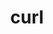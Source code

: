 ---
title: "curl"
layout: cache
categories: [package, develop]
meta: {"compilers": ["apple-clang@16.0.0", "cce@18.0.0", "gcc@10.2.1", "gcc@10.3.0", "gcc@10.5.0", "gcc@11.1.0", "gcc@11.4.0", "gcc@12.3.0", "gcc@12.4.0", "gcc@13.2.0", "gcc@13.3.0", "gcc@7.3.1", "gcc@7.5.0", "gcc@9.4.0", "intel-oneapi-compilers@2024.1.0", "intel-oneapi-compilers@2025.1.0"], "num_specs": 175, "num_specs_by_stack": {"aws-isc": 1, "aws-isc-aarch64": 1, "aws-pcluster-neoverse_v1": 5, "aws-pcluster-x86_64_v4": 20, "bootstrap-aarch64-darwin": 3, "bootstrap-x86_64-linux-gnu": 4, "build_systems": 8, "data-vis-sdk": 4, "developer-tools": 2, "developer-tools-aarch64-linux-gnu": 4, "developer-tools-darwin": 3, "developer-tools-manylinux2014": 1, "developer-tools-x86_64_v3-linux-gnu": 4, "e4s": 11, "e4s-cray-rhel": 10, "e4s-cray-sles": 4, "e4s-neoverse-v2": 8, "e4s-neoverse_v1": 4, "e4s-oneapi": 10, "e4s-power": 3, "e4s-rocm-external": 4, "gpu-tests": 9, "hep": 4, "ml-darwin-aarch64-mps": 3, "ml-linux-aarch64-cpu": 4, "ml-linux-aarch64-cuda": 4, "ml-linux-x86_64-cpu": 4, "ml-linux-x86_64-cuda": 4, "ml-linux-x86_64-rocm": 4, "radiuss": 8, "radiuss-aws": 8, "radiuss-aws-aarch64": 35, "root": 175, "tutorial": 11}, "oss": ["amzn2", "centos7", "rhel8", "sequoia", "sle_hpc15", "ubuntu18.04", "ubuntu20.04", "ubuntu22.04", "ubuntu24.04"], "platforms": ["darwin", "linux"], "stacks": ["aws-isc", "aws-isc-aarch64", "aws-pcluster-neoverse_v1", "aws-pcluster-x86_64_v4", "bootstrap-aarch64-darwin", "bootstrap-x86_64-linux-gnu", "build_systems", "data-vis-sdk", "developer-tools", "developer-tools-aarch64-linux-gnu", "developer-tools-darwin", "developer-tools-manylinux2014", "developer-tools-x86_64_v3-linux-gnu", "e4s", "e4s-cray-rhel", "e4s-cray-sles", "e4s-neoverse-v2", "e4s-neoverse_v1", "e4s-oneapi", "e4s-power", "e4s-rocm-external", "gpu-tests", "hep", "ml-darwin-aarch64-mps", "ml-linux-aarch64-cpu", "ml-linux-aarch64-cuda", "ml-linux-x86_64-cpu", "ml-linux-x86_64-cuda", "ml-linux-x86_64-rocm", "radiuss", "radiuss-aws", "radiuss-aws-aarch64", "root", "tutorial"], "targets": ["aarch64", "neoverse_v1", "neoverse_v2", "ppc64le", "x86_64_v3", "x86_64_v4"], "versions": ["8.1.2", "8.10.1", "8.11.1", "8.4.0", "8.7.1"]}
spec_details: [{"compiler": "gcc@7.5.0", "hash": "2nszzsph4q364tnbh5ctrpdwcsq5nirv", "os": "ubuntu18.04", "platform": "linux", "size": "-", "stacks": ["radiuss", "root"], "target": "x86_64_v3", "variants": ["build_system=autotools", "~gssapi", "~ldap", "~libidn2", "~librtmp", "libs:=shared,static", "~libssh", "~libssh2", "+nghttp2", "tls:=openssl"], "versions": ["8.11.1"]}, {"compiler": "gcc@13.2.0", "hash": "36dvrjnkfazl62o7tbaa5snqfhoaev5r", "os": "ubuntu24.04", "platform": "linux", "size": "-", "stacks": ["ml-linux-aarch64-cpu", "ml-linux-aarch64-cuda", "root"], "target": "aarch64", "variants": ["build_system=autotools", "~gssapi", "~ldap", "~libidn2", "~librtmp", "libs:=shared,static", "~libssh", "~libssh2", "+nghttp2", "tls:=openssl"], "versions": ["8.11.1"]}, {"compiler": "gcc@11.4.0", "hash": "3loinrkctdwufmv62hmfflmrin2u7d6g", "os": "ubuntu22.04", "platform": "linux", "size": "-", "stacks": ["e4s", "hep", "root"], "target": "x86_64_v3", "variants": ["build_system=autotools", "~gssapi", "~ldap", "+libidn2", "~librtmp", "libs:=shared,static", "~libssh", "~libssh2", "+nghttp2", "tls:=openssl"], "versions": ["8.11.1"]}, {"compiler": "gcc@7.3.1", "hash": "3rh4iybzsufied7ihzsbmy7mh5uc73vg", "os": "amzn2", "platform": "linux", "size": "-", "stacks": ["radiuss-aws-aarch64", "root"], "target": "aarch64", "variants": ["build_system=autotools", "~gssapi", "~ldap", "~libidn2", "~librtmp", "libs:=shared,static", "~libssh", "~libssh2", "+nghttp2", "tls:=openssl"], "versions": ["8.11.1"]}, {"compiler": "gcc@12.4.0", "hash": "3zsymclr2dbdculxda7pzh3obspd5ir2", "os": "amzn2", "platform": "linux", "size": "-", "stacks": ["aws-pcluster-neoverse_v1", "root"], "target": "neoverse_v1", "variants": ["build_system=autotools", "~gssapi", "~ldap", "~libidn2", "~librtmp", "libs:=shared,static", "~libssh", "~libssh2", "+nghttp2", "tls:=openssl"], "versions": ["8.11.1"]}, {"compiler": "gcc@7.3.1", "hash": "43zg2umwy3kpqakw2sfs3qyutzrqbptg", "os": "amzn2", "platform": "linux", "size": "-", "stacks": ["radiuss-aws-aarch64", "root"], "target": "aarch64", "variants": ["build_system=autotools", "~gssapi", "~ldap", "~libidn2", "~librtmp", "libs:=shared,static", "~libssh", "~libssh2", "+nghttp2", "tls:=openssl"], "versions": ["8.11.1"]}, {"compiler": "gcc@7.3.1", "hash": "44gy224kiop7fnbkzt7noafimlmnxk3a", "os": "amzn2", "platform": "linux", "size": "-", "stacks": ["radiuss-aws-aarch64", "root"], "target": "aarch64", "variants": ["build_system=autotools", "~gssapi", "~ldap", "~libidn2", "~librtmp", "libs:=shared,static", "~libssh", "~libssh2", "+nghttp2", "tls:=openssl"], "versions": ["8.11.1"]}, {"compiler": "gcc@13.2.0", "hash": "4swbfmy245bhawxtn7lta47levta5oop", "os": "ubuntu24.04", "platform": "linux", "size": "-", "stacks": ["ml-linux-aarch64-cpu", "ml-linux-aarch64-cuda", "root"], "target": "aarch64", "variants": ["build_system=autotools", "~gssapi", "~ldap", "~libidn2", "~librtmp", "libs:=shared,static", "~libssh", "~libssh2", "+nghttp2", "tls:=openssl"], "versions": ["8.11.1"]}, {"compiler": "intel-oneapi-compilers@2025.1.0", "hash": "4vi2qbf3tb3zagshmdqejpj7ieygcsly", "os": "ubuntu22.04", "platform": "linux", "size": "-", "stacks": ["e4s-oneapi", "root"], "target": "x86_64_v3", "variants": ["build_system=autotools", "~gssapi", "~ldap", "~libidn2", "~librtmp", "libs:=shared,static", "~libssh", "~libssh2", "+nghttp2", "tls:=openssl"], "versions": ["8.11.1"]}, {"compiler": "intel-oneapi-compilers@2025.1.0", "hash": "54jqyxmp2j7siielpz3ocbxkv6usmyse", "os": "ubuntu22.04", "platform": "linux", "size": "-", "stacks": ["e4s-oneapi", "root"], "target": "x86_64_v3", "variants": ["build_system=autotools", "~gssapi", "~ldap", "~libidn2", "~librtmp", "libs:=shared,static", "~libssh", "~libssh2", "+nghttp2", "tls:=openssl"], "versions": ["8.11.1"]}, {"compiler": "gcc@7.3.1", "hash": "55dzvgcdrxmfivmo2ky6lysu4jeix4wb", "os": "amzn2", "platform": "linux", "size": "-", "stacks": ["radiuss-aws-aarch64", "root"], "target": "aarch64", "variants": ["build_system=autotools", "~gssapi", "~ldap", "~libidn2", "~librtmp", "libs:=shared,static", "~libssh", "~libssh2", "+nghttp2", "tls:=openssl"], "versions": ["8.11.1"]}, {"compiler": "gcc@7.3.1", "hash": "5azdkkpvpnt5jkvy56r33ovrayqhrawd", "os": "amzn2", "platform": "linux", "size": "-", "stacks": ["radiuss-aws-aarch64", "root"], "target": "neoverse_v1", "variants": ["build_system=autotools", "~gssapi", "~ldap", "~libidn2", "~librtmp", "libs:=shared,static", "~libssh", "~libssh2", "+nghttp2", "tls:=openssl"], "versions": ["8.11.1"]}, {"compiler": "gcc@7.3.1", "hash": "5svqs3vv6mneqifx5dxlvaate6nmnmi3", "os": "amzn2", "platform": "linux", "size": "-", "stacks": ["radiuss-aws-aarch64", "root"], "target": "aarch64", "variants": ["build_system=autotools", "~gssapi", "~ldap", "~libidn2", "~librtmp", "libs:=shared,static", "~libssh", "~libssh2", "+nghttp2", "tls:=openssl"], "versions": ["8.11.1"]}, {"compiler": "gcc@7.3.1", "hash": "5tsi4chlrmdsmnq7s6voiqiuxgvv2jl7", "os": "amzn2", "platform": "linux", "size": "-", "stacks": ["radiuss-aws-aarch64", "root"], "target": "aarch64", "variants": ["build_system=autotools", "~gssapi", "~ldap", "~libidn2", "~librtmp", "libs:=shared,static", "~libssh", "~libssh2", "+nghttp2", "tls:=openssl"], "versions": ["8.11.1"]}, {"compiler": "gcc@12.3.0", "hash": "5xkcrhdp4m5fo7vwhv3ab4uuurlooim3", "os": "ubuntu22.04", "platform": "linux", "size": "-", "stacks": ["root", "tutorial"], "target": "x86_64_v3", "variants": ["build_system=autotools", "~gssapi", "~ldap", "~libidn2", "~librtmp", "libs:=shared,static", "~libssh", "~libssh2", "+nghttp2", "tls:=openssl"], "versions": ["8.11.1"]}, {"compiler": "gcc@12.4.0", "hash": "5y63b5h6w6tjjg3xuhy6n4pm5dtv67a7", "os": "amzn2", "platform": "linux", "size": "-", "stacks": ["aws-pcluster-neoverse_v1", "root"], "target": "neoverse_v1", "variants": ["build_system=autotools", "~gssapi", "~ldap", "~libidn2", "~librtmp", "libs:=shared,static", "~libssh", "~libssh2", "+nghttp2", "tls:=openssl"], "versions": ["8.11.1"]}, {"compiler": "gcc@7.3.1", "hash": "66pwtwmcpevqymr35iy4hlakde6esheu", "os": "amzn2", "platform": "linux", "size": "-", "stacks": ["radiuss-aws-aarch64", "root"], "target": "aarch64", "variants": ["build_system=autotools", "~gssapi", "~ldap", "~libidn2", "~librtmp", "libs:=shared,static", "~libssh", "~libssh2", "+nghttp2", "tls:=openssl"], "versions": ["8.11.1"]}, {"compiler": "gcc@11.4.0", "hash": "6erxu3kqfz7o4lvv67ph43ly5avnfq5x", "os": "ubuntu22.04", "platform": "linux", "size": "-", "stacks": ["e4s-neoverse-v2", "root"], "target": "neoverse_v2", "variants": ["build_system=autotools", "~gssapi", "~ldap", "~libidn2", "~librtmp", "libs:=shared,static", "~libssh", "~libssh2", "+nghttp2", "tls:=openssl"], "versions": ["8.11.1"]}, {"compiler": "gcc@7.5.0", "hash": "6xffbwyjmdqqfojogkcwcgfmbgoikqih", "os": "ubuntu18.04", "platform": "linux", "size": "-", "stacks": ["build_systems", "radiuss", "root"], "target": "x86_64_v3", "variants": ["build_system=autotools", "~gssapi", "~ldap", "~libidn2", "~librtmp", "libs:=shared,static", "~libssh", "~libssh2", "+nghttp2", "tls:=openssl"], "versions": ["8.11.1"]}, {"compiler": "gcc@11.1.0", "hash": "6z7ppedgu4ivxxfm2gh6usozncdepts4", "os": "ubuntu20.04", "platform": "linux", "size": "-", "stacks": ["gpu-tests", "root"], "target": "x86_64_v3", "variants": ["build_system=autotools", "~gssapi", "~ldap", "~libidn2", "~librtmp", "libs:=shared,static", "~libssh", "~libssh2", "+nghttp2", "tls:=openssl"], "versions": ["8.4.0"]}, {"compiler": "gcc@11.4.0", "hash": "74qesaqiv6tkojh57k36frn4ghpr2ltv", "os": "ubuntu22.04", "platform": "linux", "size": "-", "stacks": ["e4s-neoverse_v1", "root"], "target": "neoverse_v1", "variants": ["build_system=autotools", "~gssapi", "~ldap", "~libidn2", "~librtmp", "libs:=shared,static", "~libssh", "~libssh2", "+nghttp2", "tls:=openssl"], "versions": ["8.10.1"]}, {"compiler": "gcc@7.3.1", "hash": "7hru4vxeax5hllo7ag5bswp72njhe3wj", "os": "amzn2", "platform": "linux", "size": "-", "stacks": ["radiuss-aws-aarch64", "root"], "target": "aarch64", "variants": ["build_system=autotools", "~gssapi", "~ldap", "~libidn2", "~librtmp", "libs:=shared,static", "~libssh", "~libssh2", "+nghttp2", "tls:=openssl"], "versions": ["8.11.1"]}, {"compiler": "gcc@11.4.0", "hash": "7mrovewnb4hvozhlf5rtvywg2gehqklr", "os": "ubuntu22.04", "platform": "linux", "size": "-", "stacks": ["e4s-neoverse-v2", "root"], "target": "neoverse_v2", "variants": ["build_system=autotools", "~gssapi", "~ldap", "~libidn2", "~librtmp", "libs:=shared,static", "~libssh", "~libssh2", "+nghttp2", "tls:=openssl"], "versions": ["8.11.1"]}, {"compiler": "gcc@13.3.0", "hash": "7rr2hy665ykixtkxpz2ng3p3n3ontknf", "os": "rhel8", "platform": "linux", "size": "-", "stacks": ["developer-tools-aarch64-linux-gnu", "root"], "target": "aarch64", "variants": ["build_system=autotools", "~gssapi", "~ldap", "~libidn2", "~librtmp", "libs:=shared,static", "~libssh", "~libssh2", "+nghttp2", "tls:=openssl"], "versions": ["8.11.1"]}, {"compiler": "gcc@10.5.0", "hash": "7shbkc7yua6f7b3exd4k57d4qoscsi46", "os": "centos7", "platform": "linux", "size": "-", "stacks": ["developer-tools-x86_64_v3-linux-gnu", "root"], "target": "x86_64_v3", "variants": ["build_system=autotools", "~gssapi", "~ldap", "~libidn2", "~librtmp", "libs:=shared,static", "~libssh", "~libssh2", "+nghttp2", "tls:=openssl"], "versions": ["8.11.1"]}, {"compiler": "gcc@11.1.0", "hash": "7whmotdkj6ztrdaqnnbxeb5vtegopukj", "os": "ubuntu20.04", "platform": "linux", "size": "-", "stacks": ["gpu-tests", "root"], "target": "x86_64_v3", "variants": ["build_system=autotools", "~gssapi", "~ldap", "~libidn2", "~librtmp", "libs:=shared,static", "~libssh", "~libssh2", "+nghttp2", "tls:=openssl"], "versions": ["8.1.2"]}, {"compiler": "gcc@11.1.0", "hash": "7y6snke4oezkrycs33vvtfy4kn2qk3eh", "os": "ubuntu20.04", "platform": "linux", "size": "-", "stacks": ["data-vis-sdk", "root"], "target": "x86_64_v3", "variants": ["build_system=autotools", "~gssapi", "~ldap", "~libidn2", "~librtmp", "libs:=shared,static", "~libssh", "~libssh2", "+nghttp2", "tls:=openssl"], "versions": ["8.11.1"]}, {"compiler": "gcc@7.3.1", "hash": "a2ny6vd4jyjw6ughju2kpiqvdl6g3s4m", "os": "amzn2", "platform": "linux", "size": "-", "stacks": ["radiuss-aws-aarch64", "root"], "target": "aarch64", "variants": ["build_system=autotools", "~gssapi", "~ldap", "~libidn2", "~librtmp", "libs:=shared,static", "~libssh", "~libssh2", "+nghttp2", "tls:=openssl"], "versions": ["8.11.1"]}, {"compiler": "gcc@10.3.0", "hash": "adx4vukbiyrzqjq4vbxepjmmlhszoha6", "os": "sle_hpc15", "platform": "linux", "size": "-", "stacks": ["e4s-cray-sles", "root"], "target": "x86_64_v4", "variants": ["build_system=autotools", "~gssapi", "~ldap", "~libidn2", "~librtmp", "libs:=shared,static", "~libssh", "~libssh2", "+nghttp2", "tls:=openssl"], "versions": ["8.10.1"]}, {"compiler": "gcc@7.3.1", "hash": "aio56nd7ktrxa2nx2zykvhmd56g2ovz6", "os": "amzn2", "platform": "linux", "size": "-", "stacks": ["radiuss-aws-aarch64", "root"], "target": "aarch64", "variants": ["build_system=autotools", "~gssapi", "~ldap", "~libidn2", "~librtmp", "libs:=shared,static", "~libssh", "~libssh2", "+nghttp2", "tls:=openssl"], "versions": ["8.11.1"]}, {"compiler": "intel-oneapi-compilers@2025.1.0", "hash": "ammvor7v4py23rwvepx33lsz53nwdpe3", "os": "ubuntu22.04", "platform": "linux", "size": "-", "stacks": ["e4s-oneapi", "root"], "target": "x86_64_v3", "variants": ["build_system=autotools", "~gssapi", "~ldap", "~libidn2", "~librtmp", "libs:=shared,static", "~libssh", "~libssh2", "+nghttp2", "tls:=openssl"], "versions": ["8.11.1"]}, {"compiler": "gcc@11.4.0", "hash": "ascszo6h63pbmf3vc7soyniune2nvuch", "os": "ubuntu22.04", "platform": "linux", "size": "-", "stacks": ["e4s-neoverse-v2", "root"], "target": "neoverse_v2", "variants": ["build_system=autotools", "~gssapi", "~ldap", "~libidn2", "~librtmp", "libs:=shared,static", "~libssh", "~libssh2", "+nghttp2", "tls:=openssl"], "versions": ["8.11.1"]}, {"compiler": "intel-oneapi-compilers@2025.1.0", "hash": "asozxn7ovwb2ccnncj62mmfg7vk7oho5", "os": "ubuntu22.04", "platform": "linux", "size": "-", "stacks": ["e4s-oneapi", "root"], "target": "x86_64_v3", "variants": ["build_system=autotools", "~gssapi", "~ldap", "~libidn2", "~librtmp", "libs:=shared,static", "~libssh", "~libssh2", "+nghttp2", "tls:=openssl"], "versions": ["8.11.1"]}, {"compiler": "gcc@7.3.1", "hash": "bettt73xhda55ktmol7bt5zkrcyznqyi", "os": "amzn2", "platform": "linux", "size": "-", "stacks": ["radiuss-aws-aarch64", "root"], "target": "aarch64", "variants": ["build_system=autotools", "~gssapi", "~ldap", "~libidn2", "~librtmp", "libs:=shared,static", "~libssh", "~libssh2", "+nghttp2", "tls:=openssl"], "versions": ["8.11.1"]}, {"compiler": "gcc@7.3.1", "hash": "bgldntjjangwch6qg42s4x45uvwtx3py", "os": "amzn2", "platform": "linux", "size": "-", "stacks": ["radiuss-aws", "root"], "target": "x86_64_v3", "variants": ["build_system=autotools", "~gssapi", "~ldap", "~libidn2", "~librtmp", "libs:=shared,static", "~libssh", "~libssh2", "+nghttp2", "tls:=openssl"], "versions": ["8.11.1"]}, {"compiler": "gcc@12.3.0", "hash": "bt4766eaodfy6mo66cdairrtcf4fu5tj", "os": "ubuntu22.04", "platform": "linux", "size": "-", "stacks": ["root", "tutorial"], "target": "x86_64_v3", "variants": ["build_system=autotools", "~gssapi", "~ldap", "~libidn2", "~librtmp", "libs:=shared,static", "~libssh", "~libssh2", "+nghttp2", "tls:=openssl"], "versions": ["8.11.1"]}, {"compiler": "gcc@7.3.1", "hash": "buqu3i2oy73e7fudnto74dwnrxos6z7j", "os": "amzn2", "platform": "linux", "size": "-", "stacks": ["radiuss-aws", "root"], "target": "x86_64_v3", "variants": ["build_system=autotools", "~gssapi", "~ldap", "~libidn2", "~librtmp", "libs:=shared,static", "~libssh", "~libssh2", "+nghttp2", "tls:=openssl"], "versions": ["8.11.1"]}, {"compiler": "gcc@11.4.0", "hash": "bvexnzhthwwdasgvsnqoo5jwmguqdqkh", "os": "ubuntu22.04", "platform": "linux", "size": "-", "stacks": ["e4s", "e4s-rocm-external", "root", "tutorial"], "target": "x86_64_v3", "variants": ["build_system=autotools", "~gssapi", "~ldap", "~libidn2", "~librtmp", "libs:=shared,static", "~libssh", "~libssh2", "+nghttp2", "tls:=openssl"], "versions": ["8.11.1"]}, {"compiler": "gcc@11.4.0", "hash": "c4ly6ufovoh3aruh2jurauldajujctm2", "os": "ubuntu22.04", "platform": "linux", "size": "-", "stacks": ["e4s-neoverse-v2", "root"], "target": "neoverse_v2", "variants": ["build_system=autotools", "~gssapi", "~ldap", "~libidn2", "~librtmp", "libs:=shared,static", "~libssh", "~libssh2", "+nghttp2", "tls:=openssl"], "versions": ["8.11.1"]}, {"compiler": "gcc@11.4.0", "hash": "ce4ar4lzdhw4rrsdqqmax3mhn6juzjfb", "os": "ubuntu22.04", "platform": "linux", "size": "-", "stacks": ["e4s-neoverse_v1", "root"], "target": "neoverse_v1", "variants": ["build_system=autotools", "~gssapi", "~ldap", "~libidn2", "~librtmp", "libs:=shared,static", "~libssh", "~libssh2", "+nghttp2", "tls:=openssl"], "versions": ["8.10.1"]}, {"compiler": "gcc@7.3.1", "hash": "cgzmid2ezsoln3zursygcp2mme2txg5n", "os": "amzn2", "platform": "linux", "size": "-", "stacks": ["radiuss-aws-aarch64", "root"], "target": "aarch64", "variants": ["build_system=autotools", "~gssapi", "~ldap", "~libidn2", "~librtmp", "libs:=shared,static", "~libssh", "~libssh2", "+nghttp2", "tls:=openssl"], "versions": ["8.11.1"]}, {"compiler": "gcc@7.3.1", "hash": "coau7wfchmakwnhizlki74nnvzalipwx", "os": "amzn2", "platform": "linux", "size": "-", "stacks": ["radiuss-aws-aarch64", "root"], "target": "aarch64", "variants": ["build_system=autotools", "~gssapi", "~ldap", "~libidn2", "~librtmp", "libs:=shared,static", "~libssh", "~libssh2", "+nghttp2", "tls:=openssl"], "versions": ["8.11.1"]}, {"compiler": "gcc@10.3.0", "hash": "czzctqugx7n3uloz4v6qb3vqxmjnytlm", "os": "sle_hpc15", "platform": "linux", "size": "-", "stacks": ["e4s-cray-sles", "root"], "target": "x86_64_v4", "variants": ["build_system=autotools", "~gssapi", "~ldap", "~libidn2", "~librtmp", "libs:=shared,static", "~libssh", "~libssh2", "+nghttp2", "tls:=openssl"], "versions": ["8.10.1"]}, {"compiler": "intel-oneapi-compilers@2024.1.0", "hash": "d4yiczip4g2efx4lkwnjyqmmo3xlgpdn", "os": "amzn2", "platform": "linux", "size": "-", "stacks": ["aws-pcluster-x86_64_v4", "root"], "target": "x86_64_v4", "variants": ["build_system=autotools", "~gssapi", "~ldap", "~libidn2", "~librtmp", "libs:=shared,static", "~libssh", "~libssh2", "+nghttp2", "tls:=openssl"], "versions": ["8.11.1"]}, {"compiler": "gcc@11.4.0", "hash": "dh6wssgu25t4awl5gqy5bzne4qb3imgk", "os": "ubuntu22.04", "platform": "linux", "size": "-", "stacks": ["e4s", "root"], "target": "x86_64_v3", "variants": ["build_system=autotools", "~gssapi", "~ldap", "~libidn2", "~librtmp", "libs:=shared,static", "~libssh", "~libssh2", "+nghttp2", "tls:=openssl"], "versions": ["8.11.1"]}, {"compiler": "gcc@9.4.0", "hash": "djyks6lyhhzcutvpc5xpgudwjqar4aej", "os": "ubuntu20.04", "platform": "linux", "size": "-", "stacks": ["e4s-power", "root"], "target": "ppc64le", "variants": ["build_system=autotools", "~gssapi", "~ldap", "+libidn2", "~librtmp", "libs:=shared,static", "~libssh", "~libssh2", "+nghttp2", "tls:=openssl"], "versions": ["8.11.1"]}, {"compiler": "intel-oneapi-compilers@2024.1.0", "hash": "dooa32uihj2zahmzhg2zhhce4g22xaph", "os": "amzn2", "platform": "linux", "size": "-", "stacks": ["aws-pcluster-x86_64_v4", "root"], "target": "x86_64_v3", "variants": ["build_system=autotools", "~gssapi", "~ldap", "~libidn2", "~librtmp", "libs:=shared,static", "~libssh", "~libssh2", "+nghttp2", "tls:=openssl"], "versions": ["8.11.1"]}, {"compiler": "gcc@7.3.1", "hash": "doxbndvajoy2thw3yipvqmw2guolcdbo", "os": "amzn2", "platform": "linux", "size": "-", "stacks": ["radiuss-aws-aarch64", "root"], "target": "aarch64", "variants": ["build_system=autotools", "~gssapi", "~ldap", "~libidn2", "~librtmp", "libs:=shared,static", "~libssh", "~libssh2", "+nghttp2", "tls:=openssl"], "versions": ["8.11.1"]}, {"compiler": "gcc@9.4.0", "hash": "dtfyazdh57m6crgokkywlnby6coqkycl", "os": "ubuntu20.04", "platform": "linux", "size": "-", "stacks": ["e4s-power", "root"], "target": "ppc64le", "variants": ["build_system=autotools", "~gssapi", "~ldap", "~libidn2", "~librtmp", "libs:=shared,static", "~libssh", "~libssh2", "+nghttp2", "tls:=openssl"], "versions": ["8.11.1"]}, {"compiler": "apple-clang@16.0.0", "hash": "e66ju5qwytkq7kn3ba4yxrssxwhwyofg", "os": "sequoia", "platform": "darwin", "size": "-", "stacks": ["bootstrap-aarch64-darwin", "developer-tools-darwin", "ml-darwin-aarch64-mps", "root"], "target": "aarch64", "variants": ["build_system=autotools", "~gssapi", "~ldap", "~libidn2", "~librtmp", "libs:=shared,static", "~libssh", "~libssh2", "+nghttp2", "tls:=secure_transport"], "versions": ["8.11.1"]}, {"compiler": "gcc@9.4.0", "hash": "efmxeusotb75ai32gqouv3mctf4umcuu", "os": "ubuntu20.04", "platform": "linux", "size": "-", "stacks": ["e4s-power", "root"], "target": "ppc64le", "variants": ["build_system=autotools", "~gssapi", "~ldap", "~libidn2", "~librtmp", "libs:=shared,static", "~libssh", "~libssh2", "+nghttp2", "tls:=openssl"], "versions": ["8.11.1"]}, {"compiler": "cce@18.0.0", "hash": "emsza5zlzhenaqwqjbbnhkfbmpwp77ou", "os": "rhel8", "platform": "linux", "size": "-", "stacks": ["e4s-cray-rhel", "root"], "target": "x86_64_v3", "variants": ["build_system=autotools", "~gssapi", "~ldap", "~libidn2", "~librtmp", "libs:=shared,static", "~libssh", "~libssh2", "+nghttp2", "tls:=openssl"], "versions": ["8.11.1"]}, {"compiler": "cce@18.0.0", "hash": "eyb4553fhldbyktwpmtjd2ijr7yt34mu", "os": "rhel8", "platform": "linux", "size": "-", "stacks": ["e4s-cray-rhel", "root"], "target": "x86_64_v3", "variants": ["build_system=autotools", "~gssapi", "~ldap", "~libidn2", "~librtmp", "libs:=shared,static", "~libssh", "~libssh2", "+nghttp2", "tls:=openssl"], "versions": ["8.11.1"]}, {"compiler": "gcc@7.5.0", "hash": "fwico6fpyhb4c4gm2b6ekc6b7ifrngmy", "os": "ubuntu18.04", "platform": "linux", "size": "-", "stacks": ["developer-tools", "root"], "target": "x86_64_v3", "variants": ["build_system=autotools", "~gssapi", "~ldap", "~libidn2", "~librtmp", "libs:=shared,static", "~libssh", "~libssh2", "+nghttp2", "tls:=openssl"], "versions": ["8.7.1"]}, {"compiler": "gcc@7.3.1", "hash": "fykbhnbfd5eyjc6a7rjo3uns6cwaxwwc", "os": "amzn2", "platform": "linux", "size": "-", "stacks": ["radiuss-aws-aarch64", "root"], "target": "aarch64", "variants": ["build_system=autotools", "~gssapi", "~ldap", "~libidn2", "~librtmp", "libs:=shared,static", "~libssh", "~libssh2", "+nghttp2", "tls:=openssl"], "versions": ["8.11.1"]}, {"compiler": "gcc@11.4.0", "hash": "g7nyjoamxoekjn6nhfc6rcqqwcfza637", "os": "ubuntu22.04", "platform": "linux", "size": "-", "stacks": ["e4s-neoverse-v2", "root"], "target": "neoverse_v2", "variants": ["build_system=autotools", "~gssapi", "~ldap", "~libidn2", "~librtmp", "libs:=shared,static", "~libssh", "~libssh2", "+nghttp2", "tls:=openssl"], "versions": ["8.11.1"]}, {"compiler": "cce@18.0.0", "hash": "gglrlqho2624nmgb736k54vgfnq6ae2g", "os": "rhel8", "platform": "linux", "size": "-", "stacks": ["e4s-cray-rhel", "root"], "target": "x86_64_v3", "variants": ["build_system=autotools", "~gssapi", "~ldap", "~libidn2", "~librtmp", "libs:=shared,static", "~libssh", "~libssh2", "+nghttp2", "tls:=openssl"], "versions": ["8.11.1"]}, {"compiler": "intel-oneapi-compilers@2024.1.0", "hash": "gm5q7f37qu7uzy7czqk6u4xh2mwghfx7", "os": "amzn2", "platform": "linux", "size": "-", "stacks": ["aws-pcluster-x86_64_v4", "root"], "target": "x86_64_v4", "variants": ["build_system=autotools", "~gssapi", "~ldap", "~libidn2", "~librtmp", "libs:=shared,static", "~libssh", "~libssh2", "+nghttp2", "tls:=openssl"], "versions": ["8.11.1"]}, {"compiler": "gcc@7.5.0", "hash": "go5clfmenavhrpcb67qaht3gaodpkuf5", "os": "ubuntu18.04", "platform": "linux", "size": "-", "stacks": ["radiuss", "root"], "target": "x86_64_v3", "variants": ["build_system=autotools", "~gssapi", "~ldap", "~libidn2", "~librtmp", "libs:=shared,static", "~libssh", "~libssh2", "+nghttp2", "tls:=openssl"], "versions": ["8.11.1"]}, {"compiler": "gcc@7.5.0", "hash": "gz5stttvwbtr3crkfqfshs6mmthqm4tz", "os": "ubuntu18.04", "platform": "linux", "size": "-", "stacks": ["build_systems", "radiuss", "root"], "target": "x86_64_v3", "variants": ["build_system=autotools", "~gssapi", "~ldap", "~libidn2", "~librtmp", "libs:=shared,static", "~libssh", "~libssh2", "+nghttp2", "tls:=openssl"], "versions": ["8.11.1"]}, {"compiler": "gcc@11.1.0", "hash": "hmnob62r3dc3qondscmrxowcvldnjupm", "os": "ubuntu20.04", "platform": "linux", "size": "-", "stacks": ["gpu-tests", "root"], "target": "x86_64_v3", "variants": ["build_system=autotools", "~gssapi", "~ldap", "~libidn2", "~librtmp", "libs:=shared,static", "~libssh", "~libssh2", "+nghttp2", "tls:=openssl"], "versions": ["8.4.0"]}, {"compiler": "intel-oneapi-compilers@2024.1.0", "hash": "i4q6en2c5npk4qdnqnraftymsfbjnln4", "os": "amzn2", "platform": "linux", "size": "-", "stacks": ["aws-pcluster-x86_64_v4", "root"], "target": "x86_64_v4", "variants": ["build_system=autotools", "~gssapi", "~ldap", "~libidn2", "~librtmp", "libs:=shared,static", "~libssh", "~libssh2", "+nghttp2", "tls:=openssl"], "versions": ["8.11.1"]}, {"compiler": "gcc@11.4.0", "hash": "id7vhcwvlbg4mun2trox3ey6n3yfz2fk", "os": "ubuntu22.04", "platform": "linux", "size": "-", "stacks": ["e4s-neoverse-v2", "root"], "target": "neoverse_v2", "variants": ["build_system=autotools", "~gssapi", "~ldap", "~libidn2", "~librtmp", "libs:=shared,static", "~libssh", "~libssh2", "+nghttp2", "tls:=openssl"], "versions": ["8.11.1"]}, {"compiler": "gcc@11.1.0", "hash": "ihm63pbmxlx6ylhc5w5epc5jpbbguzic", "os": "ubuntu20.04", "platform": "linux", "size": "-", "stacks": ["gpu-tests", "root"], "target": "x86_64_v3", "variants": ["build_system=autotools", "~gssapi", "~ldap", "~libidn2", "~librtmp", "libs:=shared,static", "~libssh", "~libssh2", "+nghttp2", "tls:=openssl"], "versions": ["8.4.0"]}, {"compiler": "gcc@11.4.0", "hash": "im4b5bljtp3i23zug6vk64c42gqd72wv", "os": "ubuntu22.04", "platform": "linux", "size": "-", "stacks": ["e4s-neoverse-v2", "root"], "target": "neoverse_v2", "variants": ["build_system=autotools", "~gssapi", "~ldap", "~libidn2", "~librtmp", "libs:=shared,static", "~libssh", "~libssh2", "+nghttp2", "tls:=openssl"], "versions": ["8.11.1"]}, {"compiler": "gcc@13.2.0", "hash": "ioyngce6qdrxgv4ecohtq5ktgesn5glr", "os": "ubuntu24.04", "platform": "linux", "size": "-", "stacks": ["bootstrap-x86_64-linux-gnu", "ml-linux-x86_64-cpu", "ml-linux-x86_64-cuda", "ml-linux-x86_64-rocm", "root"], "target": "x86_64_v3", "variants": ["build_system=autotools", "~gssapi", "~ldap", "~libidn2", "~librtmp", "libs:=shared,static", "~libssh", "~libssh2", "+nghttp2", "tls:=openssl"], "versions": ["8.11.1"]}, {"compiler": "gcc@7.3.1", "hash": "j2lxehvbkjij4exrkwtwqufpyo7g5idn", "os": "amzn2", "platform": "linux", "size": "-", "stacks": ["radiuss-aws", "root"], "target": "x86_64_v3", "variants": ["build_system=autotools", "~gssapi", "~ldap", "~libidn2", "~librtmp", "libs:=shared,static", "~libssh", "~libssh2", "+nghttp2", "tls:=openssl"], "versions": ["8.11.1"]}, {"compiler": "gcc@11.1.0", "hash": "jg4wya5bqvwv6ekjbtjax7rscvllahek", "os": "ubuntu20.04", "platform": "linux", "size": "-", "stacks": ["data-vis-sdk", "root"], "target": "x86_64_v3", "variants": ["build_system=autotools", "~gssapi", "~ldap", "~libidn2", "~librtmp", "libs:=shared,static", "~libssh", "~libssh2", "+nghttp2", "tls:=openssl"], "versions": ["8.11.1"]}, {"compiler": "intel-oneapi-compilers@2025.1.0", "hash": "jiictqdkbuw4uhpkfkkt3fnzyi3jbwxc", "os": "ubuntu22.04", "platform": "linux", "size": "-", "stacks": ["e4s-oneapi", "root"], "target": "x86_64_v3", "variants": ["build_system=autotools", "~gssapi", "~ldap", "~libidn2", "~librtmp", "libs:=shared,static", "~libssh", "~libssh2", "+nghttp2", "tls:=openssl"], "versions": ["8.11.1"]}, {"compiler": "gcc@11.4.0", "hash": "jp7rderuy3x6dlppwymsydg3owz5pj57", "os": "ubuntu22.04", "platform": "linux", "size": "-", "stacks": ["root", "tutorial"], "target": "x86_64_v3", "variants": ["build_system=autotools", "~gssapi", "~ldap", "~libidn2", "~librtmp", "libs:=shared,static", "~libssh", "+libssh2", "+nghttp2", "tls:=mbedtls"], "versions": ["8.11.1"]}, {"compiler": "gcc@7.3.1", "hash": "jxgdrmyzpl7eb76uqv5zk7axhgye5oih", "os": "amzn2", "platform": "linux", "size": "-", "stacks": ["radiuss-aws", "root"], "target": "x86_64_v3", "variants": ["build_system=autotools", "~gssapi", "~ldap", "~libidn2", "~librtmp", "libs:=shared,static", "~libssh", "~libssh2", "+nghttp2", "tls:=openssl"], "versions": ["8.11.1"]}, {"compiler": "intel-oneapi-compilers@2025.1.0", "hash": "kaat6njdejr2grn2m6ayur7v5fps4zy5", "os": "ubuntu22.04", "platform": "linux", "size": "-", "stacks": ["e4s-oneapi", "root"], "target": "x86_64_v3", "variants": ["build_system=autotools", "~gssapi", "~ldap", "~libidn2", "~librtmp", "libs:=shared,static", "~libssh", "~libssh2", "+nghttp2", "tls:=openssl"], "versions": ["8.11.1"]}, {"compiler": "gcc@7.3.1", "hash": "kb3k3o3b6dngqjvpl44k2qfzncorj7zr", "os": "amzn2", "platform": "linux", "size": "-", "stacks": ["radiuss-aws-aarch64", "root"], "target": "neoverse_v2", "variants": ["build_system=autotools", "~gssapi", "~ldap", "~libidn2", "~librtmp", "libs:=shared,static", "~libssh", "~libssh2", "+nghttp2", "tls:=openssl"], "versions": ["8.11.1"]}, {"compiler": "gcc@12.3.0", "hash": "kc6dlvyi5jicsd4o6qcdp6mqondr45sl", "os": "ubuntu22.04", "platform": "linux", "size": "-", "stacks": ["root", "tutorial"], "target": "x86_64_v3", "variants": ["build_system=autotools", "~gssapi", "~ldap", "~libidn2", "~librtmp", "libs:=shared,static", "~libssh", "~libssh2", "+nghttp2", "tls:=openssl"], "versions": ["8.11.1"]}, {"compiler": "gcc@7.3.1", "hash": "kqyqda5osyxziojrvn3vmpru6ev5qdlf", "os": "amzn2", "platform": "linux", "size": "-", "stacks": ["radiuss-aws-aarch64", "root"], "target": "neoverse_v1", "variants": ["build_system=autotools", "~gssapi", "~ldap", "~libidn2", "~librtmp", "libs:=shared,static", "~libssh", "~libssh2", "+nghttp2", "tls:=openssl"], "versions": ["8.11.1"]}, {"compiler": "intel-oneapi-compilers@2025.1.0", "hash": "ksvxeupuh5fdjv74d2whcmqqrpf25fal", "os": "ubuntu22.04", "platform": "linux", "size": "-", "stacks": ["e4s-oneapi", "root"], "target": "x86_64_v3", "variants": ["build_system=autotools", "~gssapi", "~ldap", "~libidn2", "~librtmp", "libs:=shared,static", "~libssh", "~libssh2", "+nghttp2", "tls:=openssl"], "versions": ["8.11.1"]}, {"compiler": "intel-oneapi-compilers@2024.1.0", "hash": "lbkhpx4ijj3lbpmzqknjyfoaryaptpig", "os": "amzn2", "platform": "linux", "size": "-", "stacks": ["aws-pcluster-x86_64_v4", "root"], "target": "x86_64_v3", "variants": ["build_system=autotools", "~gssapi", "~ldap", "~libidn2", "~librtmp", "libs:=shared,static", "~libssh", "~libssh2", "+nghttp2", "tls:=openssl"], "versions": ["8.11.1"]}, {"compiler": "gcc@7.3.1", "hash": "ldzcwi3durcjtu5cnvq5dtgycwznpxfu", "os": "amzn2", "platform": "linux", "size": "-", "stacks": ["radiuss-aws-aarch64", "root"], "target": "aarch64", "variants": ["build_system=autotools", "~gssapi", "~ldap", "~libidn2", "~librtmp", "libs:=shared,static", "~libssh", "~libssh2", "+nghttp2", "tls:=openssl"], "versions": ["8.11.1"]}, {"compiler": "gcc@7.3.1", "hash": "lf2xc54borj2fcwuo6v2b5br5ps5jtjr", "os": "amzn2", "platform": "linux", "size": "-", "stacks": ["radiuss-aws-aarch64", "root"], "target": "neoverse_v2", "variants": ["build_system=autotools", "~gssapi", "~ldap", "~libidn2", "~librtmp", "libs:=shared,static", "~libssh", "~libssh2", "+nghttp2", "tls:=openssl"], "versions": ["8.11.1"]}, {"compiler": "intel-oneapi-compilers@2024.1.0", "hash": "lk5pcw3thni63jgqs3z6ta5isi3n3fzj", "os": "amzn2", "platform": "linux", "size": "-", "stacks": ["aws-pcluster-x86_64_v4", "root"], "target": "x86_64_v4", "variants": ["build_system=autotools", "~gssapi", "~ldap", "~libidn2", "~librtmp", "libs:=shared,static", "~libssh", "~libssh2", "+nghttp2", "tls:=openssl"], "versions": ["8.11.1"]}, {"compiler": "gcc@11.4.0", "hash": "lrx34p363ggye75jkz62lw5qz723anbu", "os": "ubuntu22.04", "platform": "linux", "size": "-", "stacks": ["e4s", "hep", "root"], "target": "x86_64_v3", "variants": ["build_system=autotools", "~gssapi", "~ldap", "+libidn2", "~librtmp", "libs:=shared,static", "~libssh", "~libssh2", "+nghttp2", "tls:=openssl"], "versions": ["8.11.1"]}, {"compiler": "intel-oneapi-compilers@2024.1.0", "hash": "m5epwd7cvyud44ohhphlsh7w62saesbt", "os": "amzn2", "platform": "linux", "size": "-", "stacks": ["aws-pcluster-x86_64_v4", "root"], "target": "x86_64_v4", "variants": ["build_system=autotools", "~gssapi", "~ldap", "~libidn2", "~librtmp", "libs:=shared,static", "~libssh", "~libssh2", "+nghttp2", "tls:=openssl"], "versions": ["8.11.1"]}, {"compiler": "intel-oneapi-compilers@2024.1.0", "hash": "mnjecb5plcw5xqlneayi4zd4bti6tkiq", "os": "amzn2", "platform": "linux", "size": "-", "stacks": ["aws-pcluster-x86_64_v4", "root"], "target": "x86_64_v4", "variants": ["build_system=autotools", "~gssapi", "~ldap", "~libidn2", "~librtmp", "libs:=shared,static", "~libssh", "~libssh2", "+nghttp2", "tls:=openssl"], "versions": ["8.11.1"]}, {"compiler": "gcc@10.2.1", "hash": "mp7a3yxkuqblxdmwf75h7uobkqqbwi4z", "os": "centos7", "platform": "linux", "size": "-", "stacks": ["developer-tools-manylinux2014", "root"], "target": "x86_64_v3", "variants": ["build_system=autotools", "~gssapi", "~ldap", "~libidn2", "~librtmp", "libs:=shared,static", "~libssh", "~libssh2", "+nghttp2", "tls:=openssl"], "versions": ["8.10.1"]}, {"compiler": "cce@18.0.0", "hash": "mth752co2owjkdskfbme53p4ekcmndtx", "os": "rhel8", "platform": "linux", "size": "-", "stacks": ["e4s-cray-rhel", "root"], "target": "x86_64_v3", "variants": ["build_system=autotools", "~gssapi", "~ldap", "~libidn2", "~librtmp", "libs:=shared,static", "~libssh", "~libssh2", "+nghttp2", "tls:=openssl"], "versions": ["8.11.1"]}, {"compiler": "cce@18.0.0", "hash": "mufsaljgwlym7zl6fcsvcwn46s7g54dm", "os": "rhel8", "platform": "linux", "size": "-", "stacks": ["e4s-cray-rhel", "root"], "target": "x86_64_v3", "variants": ["build_system=autotools", "~gssapi", "~ldap", "~libidn2", "~librtmp", "libs:=shared,static", "~libssh", "~libssh2", "+nghttp2", "tls:=openssl"], "versions": ["8.11.1"]}, {"compiler": "intel-oneapi-compilers@2024.1.0", "hash": "n2xywhwlxxuqows5aju4j4aky3rrtnrg", "os": "amzn2", "platform": "linux", "size": "-", "stacks": ["aws-pcluster-x86_64_v4", "root"], "target": "x86_64_v4", "variants": ["build_system=autotools", "~gssapi", "~ldap", "~libidn2", "~librtmp", "libs:=shared,static", "~libssh", "~libssh2", "+nghttp2", "tls:=openssl"], "versions": ["8.11.1"]}, {"compiler": "gcc@7.3.1", "hash": "n4awgrkfz4aoxe2navpxulc4pdw3mhlx", "os": "amzn2", "platform": "linux", "size": "-", "stacks": ["aws-isc-aarch64", "root"], "target": "aarch64", "variants": ["build_system=autotools", "~gssapi", "~ldap", "~libidn2", "~librtmp", "libs:=shared,static", "~libssh", "~libssh2", "+nghttp2", "tls:=openssl"], "versions": ["8.11.1"]}, {"compiler": "intel-oneapi-compilers@2024.1.0", "hash": "nc54kcloybewp5um4xbdswpf2ir4lque", "os": "amzn2", "platform": "linux", "size": "-", "stacks": ["aws-pcluster-x86_64_v4", "root"], "target": "x86_64_v4", "variants": ["build_system=autotools", "~gssapi", "~ldap", "~libidn2", "~librtmp", "libs:=shared,static", "~libssh", "~libssh2", "+nghttp2", "tls:=openssl"], "versions": ["8.11.1"]}, {"compiler": "intel-oneapi-compilers@2024.1.0", "hash": "ne2tvmerhomks3dqa7mcgawcb7yfwesz", "os": "amzn2", "platform": "linux", "size": "-", "stacks": ["aws-pcluster-x86_64_v4", "root"], "target": "x86_64_v3", "variants": ["build_system=autotools", "~gssapi", "~ldap", "~libidn2", "~librtmp", "libs:=shared,static", "~libssh", "~libssh2", "+nghttp2", "tls:=openssl"], "versions": ["8.11.1"]}, {"compiler": "gcc@7.5.0", "hash": "nescxyr3c3dlx76ecnen5p6l6z2tyjcd", "os": "ubuntu18.04", "platform": "linux", "size": "-", "stacks": ["build_systems", "root"], "target": "x86_64_v3", "variants": ["build_system=autotools", "~gssapi", "~ldap", "+libidn2", "~librtmp", "libs:=shared,static", "~libssh", "~libssh2", "+nghttp2", "tls:=openssl"], "versions": ["8.11.1"]}, {"compiler": "intel-oneapi-compilers@2024.1.0", "hash": "nifgozhsgrcm5vismgtpqgyf7qpg5luj", "os": "amzn2", "platform": "linux", "size": "-", "stacks": ["aws-pcluster-x86_64_v4", "root"], "target": "x86_64_v3", "variants": ["build_system=autotools", "~gssapi", "~ldap", "~libidn2", "~librtmp", "libs:=shared,static", "~libssh", "~libssh2", "+nghttp2", "tls:=openssl"], "versions": ["8.11.1"]}, {"compiler": "gcc@12.3.0", "hash": "nl4gnh6pam63wjozd23bd2s5lft4gc7s", "os": "ubuntu22.04", "platform": "linux", "size": "-", "stacks": ["root", "tutorial"], "target": "x86_64_v3", "variants": ["build_system=autotools", "~gssapi", "~ldap", "~libidn2", "~librtmp", "libs:=shared,static", "~libssh", "~libssh2", "+nghttp2", "tls:=openssl"], "versions": ["8.11.1"]}, {"compiler": "gcc@11.4.0", "hash": "nm4tvzeevjur2f2k6oc3d545tlusnevg", "os": "ubuntu22.04", "platform": "linux", "size": "-", "stacks": ["e4s", "hep", "root"], "target": "x86_64_v3", "variants": ["build_system=autotools", "~gssapi", "~ldap", "+libidn2", "~librtmp", "libs:=shared,static", "~libssh", "~libssh2", "+nghttp2", "tls:=openssl"], "versions": ["8.11.1"]}, {"compiler": "gcc@11.1.0", "hash": "nmqjs3o5mstbjim46ju5ec4ymckzyuen", "os": "ubuntu20.04", "platform": "linux", "size": "-", "stacks": ["data-vis-sdk", "root"], "target": "x86_64_v3", "variants": ["build_system=autotools", "~gssapi", "~ldap", "~libidn2", "~librtmp", "libs:=shared,static", "~libssh", "~libssh2", "+nghttp2", "tls:=openssl"], "versions": ["8.11.1"]}, {"compiler": "gcc@11.4.0", "hash": "nnkpxhzjrkwq6sppyhpzjz3bcgty7jez", "os": "ubuntu22.04", "platform": "linux", "size": "-", "stacks": ["e4s-neoverse-v2", "root"], "target": "neoverse_v2", "variants": ["build_system=autotools", "~gssapi", "~ldap", "~libidn2", "~librtmp", "libs:=shared,static", "~libssh", "~libssh2", "+nghttp2", "tls:=openssl"], "versions": ["8.11.1"]}, {"compiler": "gcc@7.3.1", "hash": "nvhhrbnwdojuguxklnk2tjn65hcdhjwz", "os": "amzn2", "platform": "linux", "size": "-", "stacks": ["radiuss-aws-aarch64", "root"], "target": "aarch64", "variants": ["build_system=autotools", "~gssapi", "~ldap", "~libidn2", "~librtmp", "libs:=shared,static", "~libssh", "~libssh2", "+nghttp2", "tls:=openssl"], "versions": ["8.11.1"]}, {"compiler": "gcc@7.3.1", "hash": "oam5qghbpderlkqy5qr2eni7gqnwfh56", "os": "amzn2", "platform": "linux", "size": "-", "stacks": ["radiuss-aws", "root"], "target": "x86_64_v3", "variants": ["build_system=autotools", "~gssapi", "~ldap", "~libidn2", "~librtmp", "libs:=shared,static", "~libssh", "~libssh2", "+nghttp2", "tls:=openssl"], "versions": ["8.11.1"]}, {"compiler": "gcc@7.3.1", "hash": "ocyhto2amw5vv5r6oxpjpaxbsui6c3sw", "os": "amzn2", "platform": "linux", "size": "-", "stacks": ["radiuss-aws-aarch64", "root"], "target": "aarch64", "variants": ["build_system=autotools", "~gssapi", "~ldap", "~libidn2", "~librtmp", "libs:=shared,static", "~libssh", "~libssh2", "+nghttp2", "tls:=openssl"], "versions": ["8.11.1"]}, {"compiler": "gcc@13.3.0", "hash": "od26l6fr6aspeqnsnme2jettpb7sjbhl", "os": "rhel8", "platform": "linux", "size": "-", "stacks": ["developer-tools-aarch64-linux-gnu", "root"], "target": "aarch64", "variants": ["build_system=autotools", "~gssapi", "~ldap", "~libidn2", "~librtmp", "libs:=shared,static", "~libssh", "~libssh2", "+nghttp2", "tls:=openssl"], "versions": ["8.11.1"]}, {"compiler": "intel-oneapi-compilers@2024.1.0", "hash": "oox3vx62va3parvtdfjsca5v5kx5l342", "os": "amzn2", "platform": "linux", "size": "-", "stacks": ["aws-pcluster-x86_64_v4", "root"], "target": "x86_64_v3", "variants": ["build_system=autotools", "~gssapi", "~ldap", "~libidn2", "~librtmp", "libs:=shared,static", "~libssh", "~libssh2", "+nghttp2", "tls:=openssl"], "versions": ["8.11.1"]}, {"compiler": "gcc@13.2.0", "hash": "ox6sgdzjhxll2vimhwpkmwk7oqvkreai", "os": "ubuntu24.04", "platform": "linux", "size": "-", "stacks": ["ml-linux-aarch64-cpu", "ml-linux-aarch64-cuda", "root"], "target": "aarch64", "variants": ["build_system=autotools", "~gssapi", "~ldap", "~libidn2", "~librtmp", "libs:=shared,static", "~libssh", "~libssh2", "+nghttp2", "tls:=openssl"], "versions": ["8.11.1"]}, {"compiler": "gcc@7.3.1", "hash": "oyzjmlem7lcvfztp33impwi4nigb4cgp", "os": "amzn2", "platform": "linux", "size": "-", "stacks": ["radiuss-aws-aarch64", "root"], "target": "neoverse_v2", "variants": ["build_system=autotools", "~gssapi", "~ldap", "~libidn2", "~librtmp", "libs:=shared,static", "~libssh", "~libssh2", "+nghttp2", "tls:=openssl"], "versions": ["8.11.1"]}, {"compiler": "gcc@7.3.1", "hash": "p2d7mrn66pmetmozk4eqfsbz4qnly5ol", "os": "amzn2", "platform": "linux", "size": "-", "stacks": ["radiuss-aws-aarch64", "root"], "target": "aarch64", "variants": ["build_system=autotools", "~gssapi", "~ldap", "~libidn2", "~librtmp", "libs:=shared,static", "~libssh", "~libssh2", "+nghttp2", "tls:=openssl"], "versions": ["8.11.1"]}, {"compiler": "gcc@11.4.0", "hash": "pps34uv77lndkovamv3feygvwyepcxca", "os": "ubuntu22.04", "platform": "linux", "size": "-", "stacks": ["root", "tutorial"], "target": "x86_64_v3", "variants": ["build_system=autotools", "~gssapi", "~ldap", "~libidn2", "~librtmp", "libs:=shared,static", "~libssh", "+libssh2", "+nghttp2", "tls:=mbedtls"], "versions": ["8.11.1"]}, {"compiler": "gcc@7.3.1", "hash": "pu3wv5ri6vitmi23bbmk6tlwqpk7oq22", "os": "amzn2", "platform": "linux", "size": "-", "stacks": ["radiuss-aws-aarch64", "root"], "target": "aarch64", "variants": ["build_system=autotools", "~gssapi", "~ldap", "~libidn2", "~librtmp", "libs:=shared,static", "~libssh", "~libssh2", "+nghttp2", "tls:=openssl"], "versions": ["8.11.1"]}, {"compiler": "gcc@11.4.0", "hash": "q3ei34ijkgnwyur443fe7v26rkkl6r2w", "os": "ubuntu22.04", "platform": "linux", "size": "-", "stacks": ["e4s-neoverse_v1", "root"], "target": "neoverse_v1", "variants": ["build_system=autotools", "~gssapi", "~ldap", "~libidn2", "~librtmp", "libs:=shared,static", "~libssh", "~libssh2", "+nghttp2", "tls:=openssl"], "versions": ["8.10.1"]}, {"compiler": "gcc@7.5.0", "hash": "q6filpbx5lbuh7fwmkw5pingo5fxfmcm", "os": "ubuntu18.04", "platform": "linux", "size": "-", "stacks": ["developer-tools", "root"], "target": "x86_64_v3", "variants": ["build_system=autotools", "~gssapi", "~ldap", "~libidn2", "~librtmp", "libs:=shared,static", "~libssh", "~libssh2", "+nghttp2", "tls:=openssl"], "versions": ["8.7.1"]}, {"compiler": "gcc@11.4.0", "hash": "qk5hh6mj35wmg7ts6n2wx7gozzv3mq2d", "os": "ubuntu22.04", "platform": "linux", "size": "-", "stacks": ["e4s", "root"], "target": "x86_64_v3", "variants": ["build_system=autotools", "~gssapi", "~ldap", "~libidn2", "~librtmp", "libs:=shared,static", "~libssh", "~libssh2", "+nghttp2", "tls:=openssl"], "versions": ["8.11.1"]}, {"compiler": "gcc@7.5.0", "hash": "qrmvriinw2vcrfe6pm3dil2kqk6loqjp", "os": "ubuntu18.04", "platform": "linux", "size": "-", "stacks": ["build_systems", "root"], "target": "x86_64_v3", "variants": ["build_system=autotools", "~gssapi", "~ldap", "+libidn2", "~librtmp", "libs:=shared,static", "~libssh", "~libssh2", "+nghttp2", "tls:=openssl"], "versions": ["8.11.1"]}, {"compiler": "intel-oneapi-compilers@2024.1.0", "hash": "qrp4ckbstuuvx5eb5ul7tfhf4ku33sv6", "os": "amzn2", "platform": "linux", "size": "-", "stacks": ["aws-pcluster-x86_64_v4", "root"], "target": "x86_64_v4", "variants": ["build_system=autotools", "~gssapi", "~ldap", "~libidn2", "~librtmp", "libs:=shared,static", "~libssh", "~libssh2", "+nghttp2", "tls:=openssl"], "versions": ["8.11.1"]}, {"compiler": "gcc@7.3.1", "hash": "qwdwzjouoyy2hkstf7kd62sxeltaazzk", "os": "amzn2", "platform": "linux", "size": "-", "stacks": ["radiuss-aws", "root"], "target": "x86_64_v3", "variants": ["build_system=autotools", "~gssapi", "~ldap", "~libidn2", "~librtmp", "libs:=shared,static", "~libssh", "~libssh2", "+nghttp2", "tls:=openssl"], "versions": ["8.11.1"]}, {"compiler": "intel-oneapi-compilers@2024.1.0", "hash": "qyl6af6xxpd5rw57wl5ac2hhp4k5pto7", "os": "amzn2", "platform": "linux", "size": "-", "stacks": ["aws-pcluster-x86_64_v4", "root"], "target": "x86_64_v4", "variants": ["build_system=autotools", "~gssapi", "~ldap", "~libidn2", "~librtmp", "libs:=shared,static", "~libssh", "~libssh2", "+nghttp2", "tls:=openssl"], "versions": ["8.11.1"]}, {"compiler": "gcc@11.1.0", "hash": "r7635mbkkosvq633pjsen3y6oazynqfo", "os": "ubuntu20.04", "platform": "linux", "size": "-", "stacks": ["gpu-tests", "root"], "target": "x86_64_v3", "variants": ["build_system=autotools", "~gssapi", "~ldap", "~libidn2", "~librtmp", "libs:=shared,static", "~libssh", "~libssh2", "+nghttp2", "tls:=openssl"], "versions": ["8.4.0"]}, {"compiler": "gcc@10.3.0", "hash": "rc27rzmk4h3gxkantzsnr2ijqajfq74f", "os": "sle_hpc15", "platform": "linux", "size": "-", "stacks": ["e4s-cray-sles", "root"], "target": "x86_64_v4", "variants": ["build_system=autotools", "~gssapi", "~ldap", "~libidn2", "~librtmp", "libs:=shared,static", "~libssh", "~libssh2", "+nghttp2", "tls:=openssl"], "versions": ["8.10.1"]}, {"compiler": "gcc@7.3.1", "hash": "rdscqz5ygpjfnnov3oqg525qyiew3vgs", "os": "amzn2", "platform": "linux", "size": "-", "stacks": ["radiuss-aws-aarch64", "root"], "target": "aarch64", "variants": ["build_system=autotools", "~gssapi", "~ldap", "~libidn2", "~librtmp", "libs:=shared,static", "~libssh", "~libssh2", "+nghttp2", "tls:=openssl"], "versions": ["8.11.1"]}, {"compiler": "cce@18.0.0", "hash": "rk4pz26akec5mnbizzuwctihqkqvrbjh", "os": "rhel8", "platform": "linux", "size": "-", "stacks": ["e4s-cray-rhel", "root"], "target": "x86_64_v3", "variants": ["build_system=autotools", "~gssapi", "~ldap", "~libidn2", "~librtmp", "libs:=shared,static", "~libssh", "~libssh2", "+nghttp2", "tls:=openssl"], "versions": ["8.11.1"]}, {"compiler": "gcc@7.3.1", "hash": "rupge22nowdut5fwghnkdqfmgr35eltm", "os": "amzn2", "platform": "linux", "size": "-", "stacks": ["radiuss-aws-aarch64", "root"], "target": "aarch64", "variants": ["build_system=autotools", "~gssapi", "~ldap", "~libidn2", "~librtmp", "libs:=shared,static", "~libssh", "~libssh2", "+nghttp2", "tls:=openssl"], "versions": ["8.11.1"]}, {"compiler": "gcc@7.5.0", "hash": "ryi5nen4amr636oaxwbywin5abzzktun", "os": "ubuntu18.04", "platform": "linux", "size": "-", "stacks": ["radiuss", "root"], "target": "x86_64_v3", "variants": ["build_system=autotools", "~gssapi", "~ldap", "~libidn2", "~librtmp", "libs:=shared,static", "~libssh", "~libssh2", "+nghttp2", "tls:=openssl"], "versions": ["8.11.1"]}, {"compiler": "cce@18.0.0", "hash": "s5f7efms7oppdvzuigdakbxbklrsqzbs", "os": "rhel8", "platform": "linux", "size": "-", "stacks": ["e4s-cray-rhel", "root"], "target": "x86_64_v3", "variants": ["build_system=autotools", "~gssapi", "~ldap", "~libidn2", "~librtmp", "libs:=shared,static", "~libssh", "~libssh2", "+nghttp2", "tls:=openssl"], "versions": ["8.11.1"]}, {"compiler": "intel-oneapi-compilers@2024.1.0", "hash": "shj3xbltdu255cgkjgcinam5noxf3hme", "os": "amzn2", "platform": "linux", "size": "-", "stacks": ["aws-pcluster-x86_64_v4", "root"], "target": "x86_64_v3", "variants": ["build_system=autotools", "~gssapi", "~ldap", "~libidn2", "~librtmp", "libs:=shared,static", "~libssh", "~libssh2", "+nghttp2", "tls:=openssl"], "versions": ["8.11.1"]}, {"compiler": "gcc@7.5.0", "hash": "stw5z445ux7owztgge4g64do7gqm3afv", "os": "ubuntu18.04", "platform": "linux", "size": "-", "stacks": ["build_systems", "radiuss", "root"], "target": "x86_64_v3", "variants": ["build_system=autotools", "~gssapi", "~ldap", "~libidn2", "~librtmp", "libs:=shared,static", "~libssh", "~libssh2", "+nghttp2", "tls:=openssl"], "versions": ["8.11.1"]}, {"compiler": "gcc@11.1.0", "hash": "szhyaikbdd4c3g4rqnxz44kcidozokdr", "os": "ubuntu20.04", "platform": "linux", "size": "-", "stacks": ["gpu-tests", "root"], "target": "x86_64_v3", "variants": ["build_system=autotools", "~gssapi", "~ldap", "~libidn2", "~librtmp", "libs:=shared,static", "~libssh", "~libssh2", "+nghttp2", "tls:=openssl"], "versions": ["8.4.0"]}, {"compiler": "gcc@7.3.1", "hash": "szko33gnlik32mmgtbrw4zoyn47reu7p", "os": "amzn2", "platform": "linux", "size": "-", "stacks": ["radiuss-aws-aarch64", "root"], "target": "aarch64", "variants": ["build_system=autotools", "~gssapi", "~ldap", "~libidn2", "~librtmp", "libs:=shared,static", "~libssh", "~libssh2", "+nghttp2", "tls:=openssl"], "versions": ["8.11.1"]}, {"compiler": "gcc@13.2.0", "hash": "t2ye7zea2g2kleuhcfebkud3qztu6rkq", "os": "ubuntu24.04", "platform": "linux", "size": "-", "stacks": ["ml-linux-aarch64-cpu", "ml-linux-aarch64-cuda", "root"], "target": "aarch64", "variants": ["build_system=autotools", "~gssapi", "~ldap", "~libidn2", "~librtmp", "libs:=shared,static", "~libssh", "~libssh2", "+nghttp2", "tls:=openssl"], "versions": ["8.11.1"]}, {"compiler": "gcc@13.2.0", "hash": "t4btp3rhm44imd7semvtktev2wotkw3s", "os": "ubuntu24.04", "platform": "linux", "size": "-", "stacks": ["bootstrap-x86_64-linux-gnu", "ml-linux-x86_64-cpu", "ml-linux-x86_64-cuda", "ml-linux-x86_64-rocm", "root"], "target": "x86_64_v3", "variants": ["build_system=autotools", "~gssapi", "~ldap", "~libidn2", "~librtmp", "libs:=shared,static", "~libssh", "~libssh2", "+nghttp2", "tls:=openssl"], "versions": ["8.11.1"]}, {"compiler": "gcc@13.2.0", "hash": "t4uuy3e4n7wq5xa3wm7loeclr64vzoqw", "os": "ubuntu24.04", "platform": "linux", "size": "-", "stacks": ["bootstrap-x86_64-linux-gnu", "ml-linux-x86_64-cpu", "ml-linux-x86_64-cuda", "ml-linux-x86_64-rocm", "root"], "target": "x86_64_v3", "variants": ["build_system=autotools", "~gssapi", "~ldap", "~libidn2", "~librtmp", "libs:=shared,static", "~libssh", "~libssh2", "+nghttp2", "tls:=openssl"], "versions": ["8.11.1"]}, {"compiler": "gcc@7.3.1", "hash": "t7pe4c7wsriw3w4mtfm4evf53fqjx7bl", "os": "amzn2", "platform": "linux", "size": "-", "stacks": ["radiuss-aws-aarch64", "root"], "target": "neoverse_v1", "variants": ["build_system=autotools", "~gssapi", "~ldap", "~libidn2", "~librtmp", "libs:=shared,static", "~libssh", "~libssh2", "+nghttp2", "tls:=openssl"], "versions": ["8.11.1"]}, {"compiler": "intel-oneapi-compilers@2024.1.0", "hash": "tfnsy7bjt7m4wjyn6xbfg4ggjdr2bunv", "os": "amzn2", "platform": "linux", "size": "-", "stacks": ["aws-pcluster-x86_64_v4", "root"], "target": "x86_64_v3", "variants": ["build_system=autotools", "~gssapi", "~ldap", "~libidn2", "~librtmp", "libs:=shared,static", "~libssh", "~libssh2", "+nghttp2", "tls:=openssl"], "versions": ["8.11.1"]}, {"compiler": "gcc@11.4.0", "hash": "tkjbgiypyv55bbc5aoyo36j2nxchqzkw", "os": "ubuntu22.04", "platform": "linux", "size": "-", "stacks": ["root", "tutorial"], "target": "x86_64_v3", "variants": ["build_system=autotools", "~gssapi", "~ldap", "~libidn2", "~librtmp", "libs:=shared,static", "~libssh", "+libssh2", "+nghttp2", "tls:=mbedtls"], "versions": ["8.11.1"]}, {"compiler": "gcc@11.4.0", "hash": "u2mqmcrklb2qu5jgwdsbmfimf55pevae", "os": "ubuntu22.04", "platform": "linux", "size": "-", "stacks": ["e4s-neoverse_v1", "root"], "target": "neoverse_v1", "variants": ["build_system=autotools", "~gssapi", "~ldap", "~libidn2", "~librtmp", "libs:=shared,static", "~libssh", "~libssh2", "+nghttp2", "tls:=openssl"], "versions": ["8.10.1"]}, {"compiler": "intel-oneapi-compilers@2025.1.0", "hash": "u74y6tfv6bxgpdozdzb5ap572smcqxol", "os": "ubuntu22.04", "platform": "linux", "size": "-", "stacks": ["e4s-oneapi", "root"], "target": "x86_64_v3", "variants": ["build_system=autotools", "~gssapi", "~ldap", "~libidn2", "~librtmp", "libs:=shared,static", "~libssh", "~libssh2", "+nghttp2", "tls:=openssl"], "versions": ["8.11.1"]}, {"compiler": "intel-oneapi-compilers@2024.1.0", "hash": "uccj6baqzgsqltlk64j24g7h74igg53z", "os": "amzn2", "platform": "linux", "size": "-", "stacks": ["aws-pcluster-x86_64_v4", "root"], "target": "x86_64_v3", "variants": ["build_system=autotools", "~gssapi", "~ldap", "~libidn2", "~librtmp", "libs:=shared,static", "~libssh", "~libssh2", "+nghttp2", "tls:=openssl"], "versions": ["8.11.1"]}, {"compiler": "gcc@7.5.0", "hash": "uo7xvr7ykadnnu6sbqsws3hq7zfbgq3x", "os": "ubuntu18.04", "platform": "linux", "size": "-", "stacks": ["build_systems", "root"], "target": "x86_64_v3", "variants": ["build_system=autotools", "~gssapi", "~ldap", "+libidn2", "~librtmp", "libs:=shared,static", "~libssh", "~libssh2", "+nghttp2", "tls:=openssl"], "versions": ["8.11.1"]}, {"compiler": "gcc@7.3.1", "hash": "uq67ln3dmkb7vb3vpnqwnqs3byqpjobj", "os": "amzn2", "platform": "linux", "size": "-", "stacks": ["radiuss-aws-aarch64", "root"], "target": "aarch64", "variants": ["build_system=autotools", "~gssapi", "~ldap", "~libidn2", "~librtmp", "libs:=shared,static", "~libssh", "~libssh2", "+nghttp2", "tls:=openssl"], "versions": ["8.11.1"]}, {"compiler": "gcc@11.1.0", "hash": "uwlhdtsq2dxtg33wyexxkj43yragpolx", "os": "ubuntu20.04", "platform": "linux", "size": "-", "stacks": ["gpu-tests", "root"], "target": "x86_64_v3", "variants": ["build_system=autotools", "~gssapi", "~ldap", "~libidn2", "~librtmp", "libs:=shared,static", "~libssh", "~libssh2", "+nghttp2", "tls:=openssl"], "versions": ["8.4.0"]}, {"compiler": "gcc@11.1.0", "hash": "uwtd2gulygoioi2nwrbyynxdqozec2j5", "os": "ubuntu20.04", "platform": "linux", "size": "-", "stacks": ["gpu-tests", "root"], "target": "x86_64_v3", "variants": ["build_system=autotools", "~gssapi", "~ldap", "~libidn2", "~librtmp", "libs:=shared,static", "~libssh", "~libssh2", "+nghttp2", "tls:=openssl"], "versions": ["8.4.0"]}, {"compiler": "gcc@7.5.0", "hash": "uzvmjij5dccktoo22mr4km4czirmlutd", "os": "ubuntu18.04", "platform": "linux", "size": "-", "stacks": ["build_systems", "root"], "target": "x86_64_v3", "variants": ["build_system=autotools", "~gssapi", "~ldap", "+libidn2", "~librtmp", "libs:=shared,static", "~libssh", "~libssh2", "+nghttp2", "tls:=openssl"], "versions": ["8.11.1"]}, {"compiler": "intel-oneapi-compilers@2024.1.0", "hash": "uzxaw6xb54xqjplvb4ypjeju2oo4fas7", "os": "amzn2", "platform": "linux", "size": "-", "stacks": ["aws-pcluster-x86_64_v4", "root"], "target": "x86_64_v3", "variants": ["build_system=autotools", "~gssapi", "~ldap", "~libidn2", "~librtmp", "libs:=shared,static", "~libssh", "~libssh2", "+nghttp2", "tls:=openssl"], "versions": ["8.11.1"]}, {"compiler": "apple-clang@16.0.0", "hash": "veemgv6u24oqbdym7cr6dqbhhwj26rc4", "os": "sequoia", "platform": "darwin", "size": "-", "stacks": ["bootstrap-aarch64-darwin", "developer-tools-darwin", "ml-darwin-aarch64-mps", "root"], "target": "aarch64", "variants": ["build_system=autotools", "~gssapi", "~ldap", "~libidn2", "~librtmp", "libs:=shared,static", "~libssh", "~libssh2", "+nghttp2", "tls:=secure_transport"], "versions": ["8.11.1"]}, {"compiler": "gcc@12.4.0", "hash": "vm6vlh2vkof4dlbkgz3qklj4p4i2rsku", "os": "amzn2", "platform": "linux", "size": "-", "stacks": ["aws-pcluster-neoverse_v1", "root"], "target": "neoverse_v1", "variants": ["build_system=autotools", "~gssapi", "~ldap", "~libidn2", "~librtmp", "libs:=shared,static", "~libssh", "~libssh2", "+nghttp2", "tls:=openssl"], "versions": ["8.11.1"]}, {"compiler": "gcc@7.3.1", "hash": "vyym7cnsirtxwxmbw2by6wt5mw3gjgry", "os": "amzn2", "platform": "linux", "size": "-", "stacks": ["radiuss-aws-aarch64", "root"], "target": "neoverse_v2", "variants": ["build_system=autotools", "~gssapi", "~ldap", "~libidn2", "~librtmp", "libs:=shared,static", "~libssh", "~libssh2", "+nghttp2", "tls:=openssl"], "versions": ["8.11.1"]}, {"compiler": "apple-clang@16.0.0", "hash": "wep4jrj32blzekfq7emwuxajhyjd42fq", "os": "sequoia", "platform": "darwin", "size": "-", "stacks": ["bootstrap-aarch64-darwin", "developer-tools-darwin", "ml-darwin-aarch64-mps", "root"], "target": "aarch64", "variants": ["build_system=autotools", "~gssapi", "~ldap", "~libidn2", "~librtmp", "libs:=shared,static", "~libssh", "~libssh2", "+nghttp2", "tls:=secure_transport"], "versions": ["8.11.1"]}, {"compiler": "gcc@10.5.0", "hash": "wjk3pdnacxemxfebe64cc3xuen4r5yyy", "os": "centos7", "platform": "linux", "size": "-", "stacks": ["developer-tools-x86_64_v3-linux-gnu", "root"], "target": "x86_64_v3", "variants": ["build_system=autotools", "~gssapi", "~ldap", "~libidn2", "~librtmp", "libs:=shared,static", "~libssh", "~libssh2", "+nghttp2", "tls:=openssl"], "versions": ["8.11.1"]}, {"compiler": "gcc@7.3.1", "hash": "wqapzyjk4w3nhn5dmiibeiczfnbp4afz", "os": "amzn2", "platform": "linux", "size": "-", "stacks": ["aws-isc", "root"], "target": "x86_64_v3", "variants": ["build_system=autotools", "~gssapi", "~ldap", "~libidn2", "~librtmp", "libs:=shared,static", "~libssh", "~libssh2", "+nghttp2", "tls:=openssl"], "versions": ["8.11.1"]}, {"compiler": "gcc@13.2.0", "hash": "wrj5mmuv7yvehzqkf2cw55skfumxlm7l", "os": "ubuntu24.04", "platform": "linux", "size": "-", "stacks": ["bootstrap-x86_64-linux-gnu", "ml-linux-x86_64-cpu", "ml-linux-x86_64-cuda", "ml-linux-x86_64-rocm", "root"], "target": "x86_64_v3", "variants": ["build_system=autotools", "~gssapi", "~ldap", "~libidn2", "~librtmp", "libs:=shared,static", "~libssh", "~libssh2", "+nghttp2", "tls:=openssl"], "versions": ["8.11.1"]}, {"compiler": "gcc@11.1.0", "hash": "wscbbfuugv5rkumosrasm4rgph4bqnoj", "os": "ubuntu20.04", "platform": "linux", "size": "-", "stacks": ["data-vis-sdk", "root"], "target": "x86_64_v3", "variants": ["build_system=autotools", "~gssapi", "~ldap", "~libidn2", "~librtmp", "libs:=shared,static", "~libssh", "~libssh2", "+nghttp2", "tls:=openssl"], "versions": ["8.11.1"]}, {"compiler": "gcc@7.3.1", "hash": "wtlm7eflognapeaxgjhzvyubdg55pqdg", "os": "amzn2", "platform": "linux", "size": "-", "stacks": ["radiuss-aws", "root"], "target": "x86_64_v3", "variants": ["build_system=autotools", "~gssapi", "~ldap", "~libidn2", "~librtmp", "libs:=shared,static", "~libssh", "~libssh2", "+nghttp2", "tls:=openssl"], "versions": ["8.11.1"]}, {"compiler": "gcc@10.3.0", "hash": "wvwqix4zqdkxil527jc3i42da2uutgnr", "os": "sle_hpc15", "platform": "linux", "size": "-", "stacks": ["e4s-cray-sles", "root"], "target": "x86_64_v4", "variants": ["build_system=autotools", "~gssapi", "~ldap", "~libidn2", "~librtmp", "libs:=shared,static", "~libssh", "~libssh2", "+nghttp2", "tls:=openssl"], "versions": ["8.10.1"]}, {"compiler": "gcc@10.5.0", "hash": "wwaxawfm3iga3fg7f5xonxy6fsbdm3sq", "os": "centos7", "platform": "linux", "size": "-", "stacks": ["developer-tools-x86_64_v3-linux-gnu", "root"], "target": "x86_64_v3", "variants": ["build_system=autotools", "~gssapi", "~ldap", "~libidn2", "~librtmp", "libs:=shared,static", "~libssh", "~libssh2", "+nghttp2", "tls:=openssl"], "versions": ["8.11.1"]}, {"compiler": "gcc@7.5.0", "hash": "wznc2meysrnfvqaluyfp3px4kanv3rxb", "os": "ubuntu18.04", "platform": "linux", "size": "-", "stacks": ["radiuss", "root"], "target": "x86_64_v3", "variants": ["build_system=autotools", "~gssapi", "~ldap", "~libidn2", "~librtmp", "libs:=shared,static", "~libssh", "~libssh2", "+nghttp2", "tls:=openssl"], "versions": ["8.11.1"]}, {"compiler": "gcc@13.3.0", "hash": "x6ikplz434o4a2wsfdtq26l3jx47bi4l", "os": "rhel8", "platform": "linux", "size": "-", "stacks": ["developer-tools-aarch64-linux-gnu", "root"], "target": "aarch64", "variants": ["build_system=autotools", "~gssapi", "~ldap", "~libidn2", "~librtmp", "libs:=shared,static", "~libssh", "~libssh2", "+nghttp2", "tls:=openssl"], "versions": ["8.11.1"]}, {"compiler": "intel-oneapi-compilers@2025.1.0", "hash": "xcjmemz2mvh2xrqshw25hnovzyvgy7js", "os": "ubuntu22.04", "platform": "linux", "size": "-", "stacks": ["e4s-oneapi", "root"], "target": "x86_64_v3", "variants": ["build_system=autotools", "~gssapi", "~ldap", "~libidn2", "~librtmp", "libs:=shared,static", "~libssh", "~libssh2", "+nghttp2", "tls:=openssl"], "versions": ["8.11.1"]}, {"compiler": "gcc@11.4.0", "hash": "xe6jk7734djilih2dexlnbmteibqtmam", "os": "ubuntu22.04", "platform": "linux", "size": "-", "stacks": ["e4s", "root"], "target": "x86_64_v3", "variants": ["build_system=autotools", "~gssapi", "~ldap", "~libidn2", "~librtmp", "libs:=shared,static", "~libssh", "+libssh2", "+nghttp2", "tls:=mbedtls"], "versions": ["8.11.1"]}, {"compiler": "gcc@7.3.1", "hash": "xkycltrgxbmy6su2ho4muowpedj6fvdz", "os": "amzn2", "platform": "linux", "size": "-", "stacks": ["radiuss-aws-aarch64", "root"], "target": "aarch64", "variants": ["build_system=autotools", "~gssapi", "~ldap", "~libidn2", "~librtmp", "libs:=shared,static", "~libssh", "~libssh2", "+nghttp2", "tls:=openssl"], "versions": ["8.11.1"]}, {"compiler": "gcc@11.1.0", "hash": "xlr5lath3pyne6h3ydlvnshpqmqu4mvf", "os": "ubuntu20.04", "platform": "linux", "size": "-", "stacks": ["gpu-tests", "root"], "target": "x86_64_v3", "variants": ["build_system=autotools", "~gssapi", "~ldap", "~libidn2", "~librtmp", "libs:=shared,static", "~libssh", "~libssh2", "+nghttp2", "tls:=openssl"], "versions": ["8.4.0"]}, {"compiler": "intel-oneapi-compilers@2024.1.0", "hash": "xnsolq4gxcsbwakmoh7yxxfmt6fhcxvi", "os": "amzn2", "platform": "linux", "size": "-", "stacks": ["aws-pcluster-x86_64_v4", "root"], "target": "x86_64_v3", "variants": ["build_system=autotools", "~gssapi", "~ldap", "~libidn2", "~librtmp", "libs:=shared,static", "~libssh", "~libssh2", "+nghttp2", "tls:=openssl"], "versions": ["8.11.1"]}, {"compiler": "gcc@13.3.0", "hash": "xocdsoe3upobuhqkzu2g5ojoxvm4sljq", "os": "rhel8", "platform": "linux", "size": "-", "stacks": ["developer-tools-aarch64-linux-gnu", "root"], "target": "aarch64", "variants": ["build_system=autotools", "~gssapi", "~ldap", "~libidn2", "~librtmp", "libs:=shared,static", "~libssh", "~libssh2", "+nghttp2", "tls:=openssl"], "versions": ["8.11.1"]}, {"compiler": "gcc@12.4.0", "hash": "xxl4lkrout7h3s4qtgpssqw3dceto5q4", "os": "amzn2", "platform": "linux", "size": "-", "stacks": ["aws-pcluster-neoverse_v1", "root"], "target": "neoverse_v1", "variants": ["build_system=autotools", "~gssapi", "~ldap", "~libidn2", "~librtmp", "libs:=shared,static", "~libssh", "~libssh2", "+nghttp2", "tls:=openssl"], "versions": ["8.11.1"]}, {"compiler": "cce@18.0.0", "hash": "y3ognem6p4mvxwur5xvdtqiioyzaph4m", "os": "rhel8", "platform": "linux", "size": "-", "stacks": ["e4s-cray-rhel", "root"], "target": "x86_64_v3", "variants": ["build_system=autotools", "~gssapi", "~ldap", "~libidn2", "~librtmp", "libs:=shared,static", "~libssh", "~libssh2", "+nghttp2", "tls:=openssl"], "versions": ["8.11.1"]}, {"compiler": "gcc@7.5.0", "hash": "y7rzyf4jr74g7zafnkanaq7tpitehoim", "os": "ubuntu18.04", "platform": "linux", "size": "-", "stacks": ["build_systems", "radiuss", "root"], "target": "x86_64_v3", "variants": ["build_system=autotools", "~gssapi", "~ldap", "~libidn2", "~librtmp", "libs:=shared,static", "~libssh", "~libssh2", "+nghttp2", "tls:=openssl"], "versions": ["8.11.1"]}, {"compiler": "gcc@11.4.0", "hash": "yanavmywhtm5eu7usu42bvsoglb2w4kn", "os": "ubuntu22.04", "platform": "linux", "size": "-", "stacks": ["e4s-rocm-external", "root", "tutorial"], "target": "x86_64_v3", "variants": ["build_system=autotools", "~gssapi", "~ldap", "~libidn2", "~librtmp", "libs:=shared,static", "~libssh", "~libssh2", "+nghttp2", "tls:=openssl"], "versions": ["8.11.1"]}, {"compiler": "gcc@7.3.1", "hash": "yfdbi7h3ep74c4okloeslzaq4uy67aub", "os": "amzn2", "platform": "linux", "size": "-", "stacks": ["radiuss-aws-aarch64", "root"], "target": "aarch64", "variants": ["build_system=autotools", "~gssapi", "~ldap", "~libidn2", "~librtmp", "libs:=shared,static", "~libssh", "~libssh2", "+nghttp2", "tls:=openssl"], "versions": ["8.11.1"]}, {"compiler": "gcc@11.4.0", "hash": "yh36tkhgiyzpefprkedvynnew2ijqv37", "os": "ubuntu22.04", "platform": "linux", "size": "-", "stacks": ["e4s", "root"], "target": "x86_64_v3", "variants": ["build_system=autotools", "~gssapi", "~ldap", "~libidn2", "~librtmp", "libs:=shared,static", "~libssh", "~libssh2", "+nghttp2", "tls:=openssl"], "versions": ["8.11.1"]}, {"compiler": "cce@18.0.0", "hash": "yn6zdq7wqc56znpp6zm2r2vbeffmm4zc", "os": "rhel8", "platform": "linux", "size": "-", "stacks": ["e4s-cray-rhel", "root"], "target": "x86_64_v3", "variants": ["build_system=autotools", "~gssapi", "~ldap", "~libidn2", "~librtmp", "libs:=shared,static", "~libssh", "~libssh2", "+nghttp2", "tls:=openssl"], "versions": ["8.11.1"]}, {"compiler": "gcc@12.4.0", "hash": "yoexgmkjmjrzu2wquaayq6f6wwo5uzij", "os": "amzn2", "platform": "linux", "size": "-", "stacks": ["aws-pcluster-neoverse_v1", "root"], "target": "neoverse_v1", "variants": ["build_system=autotools", "~gssapi", "~ldap", "~libidn2", "~librtmp", "libs:=shared,static", "~libssh", "~libssh2", "+nghttp2", "tls:=openssl"], "versions": ["8.11.1"]}, {"compiler": "gcc@11.4.0", "hash": "ywk4wfebl66aguwfxzcabfdgjkuupmm7", "os": "ubuntu22.04", "platform": "linux", "size": "-", "stacks": ["e4s", "e4s-rocm-external", "root", "tutorial"], "target": "x86_64_v3", "variants": ["build_system=autotools", "~gssapi", "~ldap", "~libidn2", "~librtmp", "libs:=shared,static", "~libssh", "~libssh2", "+nghttp2", "tls:=openssl"], "versions": ["8.11.1"]}, {"compiler": "intel-oneapi-compilers@2025.1.0", "hash": "z4d56j7fnbtw6n7rpncvkeyrtzcmxtc4", "os": "ubuntu22.04", "platform": "linux", "size": "-", "stacks": ["e4s-oneapi", "root"], "target": "x86_64_v3", "variants": ["build_system=autotools", "~gssapi", "~ldap", "~libidn2", "~librtmp", "libs:=shared,static", "~libssh", "~libssh2", "+nghttp2", "tls:=openssl"], "versions": ["8.11.1"]}, {"compiler": "gcc@7.3.1", "hash": "z5gwys6aam7vcxhxhb4djm5awdwrg7eh", "os": "amzn2", "platform": "linux", "size": "-", "stacks": ["radiuss-aws-aarch64", "root"], "target": "aarch64", "variants": ["build_system=autotools", "~gssapi", "~ldap", "~libidn2", "~librtmp", "libs:=shared,static", "~libssh", "~libssh2", "+nghttp2", "tls:=openssl"], "versions": ["8.11.1"]}, {"compiler": "gcc@11.4.0", "hash": "zdatvkpapaavzu7yd3x7aem2nfzzl6te", "os": "ubuntu22.04", "platform": "linux", "size": "-", "stacks": ["e4s", "e4s-rocm-external", "hep", "root", "tutorial"], "target": "x86_64_v3", "variants": ["build_system=autotools", "~gssapi", "~ldap", "~libidn2", "~librtmp", "libs:=shared,static", "~libssh", "~libssh2", "+nghttp2", "tls:=openssl"], "versions": ["8.11.1"]}, {"compiler": "cce@18.0.0", "hash": "zgped6jfytt3rhpphd5gkkekjpnneahs", "os": "rhel8", "platform": "linux", "size": "-", "stacks": ["e4s-cray-rhel", "root"], "target": "x86_64_v3", "variants": ["build_system=autotools", "~gssapi", "~ldap", "~libidn2", "~librtmp", "libs:=shared,static", "~libssh", "~libssh2", "+nghttp2", "tls:=openssl"], "versions": ["8.11.1"]}, {"compiler": "gcc@7.3.1", "hash": "zi57f7ghny7qez6gm72ew5rfriuvfhay", "os": "amzn2", "platform": "linux", "size": "-", "stacks": ["radiuss-aws-aarch64", "root"], "target": "aarch64", "variants": ["build_system=autotools", "~gssapi", "~ldap", "~libidn2", "~librtmp", "libs:=shared,static", "~libssh", "~libssh2", "+nghttp2", "tls:=openssl"], "versions": ["8.11.1"]}, {"compiler": "gcc@11.4.0", "hash": "zj5x2awchgnvs536sxnfyv5uffkwnzvm", "os": "ubuntu22.04", "platform": "linux", "size": "-", "stacks": ["e4s", "root"], "target": "x86_64_v3", "variants": ["build_system=autotools", "~gssapi", "~ldap", "~libidn2", "~librtmp", "libs:=shared,static", "~libssh", "+libssh2", "+nghttp2", "tls:=mbedtls"], "versions": ["8.11.1"]}, {"compiler": "gcc@7.3.1", "hash": "zoec76mgibdg3bxaxiowdpn7tbphoqaq", "os": "amzn2", "platform": "linux", "size": "-", "stacks": ["radiuss-aws", "root"], "target": "x86_64_v3", "variants": ["build_system=autotools", "~gssapi", "~ldap", "~libidn2", "~librtmp", "libs:=shared,static", "~libssh", "~libssh2", "+nghttp2", "tls:=openssl"], "versions": ["8.11.1"]}, {"compiler": "gcc@10.5.0", "hash": "zva4g3mkpuclt3rpp2cmjcbozguktfdf", "os": "centos7", "platform": "linux", "size": "-", "stacks": ["developer-tools-x86_64_v3-linux-gnu", "root"], "target": "x86_64_v3", "variants": ["build_system=autotools", "~gssapi", "~ldap", "~libidn2", "~librtmp", "libs:=shared,static", "~libssh", "~libssh2", "+nghttp2", "tls:=openssl"], "versions": ["8.11.1"]}]
---